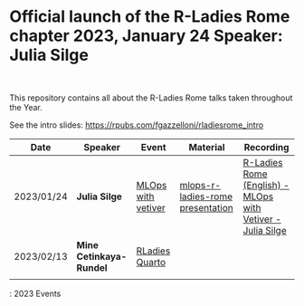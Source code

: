 # Official launch of the R-Ladies Rome chapter 2023, January 24 Speaker: Julia Silge

<br>

This repository contains all about the R-Ladies Rome talks taken throughout the Year.

See the intro slides: <https://rpubs.com/fgazzelloni/rladiesrome_intro>

| Date       | Speaker                   | Event                                                                       | Material                                                                             | Recording                                                                                                 |
|-------------|-------------|--------------------|-------------|-------------|
| 2023/01/24 | **Julia Silge**           | [MLOps with vetiver](https://www.meetup.com/rladies-rome/events/289517054/) | [mlops-r-ladies-rome presentation](https://juliasilge.github.io/mlops-r-ladies-rome) | [R-Ladies Rome (English) - MLOps with Vetiver - Julia Silge](https://www.youtube.com/watch?v=PPB-iG8SexE) |
| 2023/02/13 | **Mine Cetinkaya-Rundel** | [RLadies Quarto](https://www.meetup.com/rladies-rome/events/290673316/)     |                                                                                      |                                                                                                           |
|            |                           |                                                                             |                                                                                      |                                                                                                           |

: 2023 Events
